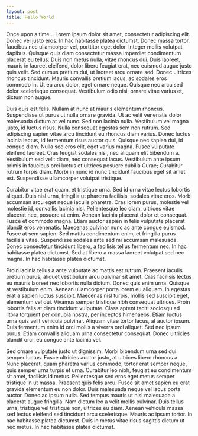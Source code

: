 ```yaml
---
layout: post
title: Hello World
---
```

Once upon a time…
Lorem ipsum dolor sit amet, consectetur adipiscing elit. Donec vel justo eros. In hac habitasse platea dictumst. Donec massa tortor, faucibus nec ullamcorper vel, porttitor eget dolor. Integer mollis volutpat dapibus. Quisque quis diam consectetur massa imperdiet condimentum placerat eu tellus. Duis non metus nulla, vitae rhoncus dui. Duis laoreet, mauris in laoreet eleifend, dolor libero feugiat erat, nec euismod augue justo quis velit. Sed cursus pretium dui, ut laoreet arcu ornare sed. Donec ultrices rhoncus tincidunt. Mauris convallis pretium lacus, ac sodales eros commodo in. Ut eu arcu dolor, eget ornare neque. Quisque nec arcu sed dolor scelerisque consequat. Vestibulum odio nisi, ornare vitae varius et, dictum non augue.

Duis quis est felis. Nullam at nunc at mauris elementum rhoncus. Suspendisse ut purus ut nulla ornare gravida. Ut ac velit venenatis dolor malesuada dictum at vel nunc. Sed non lacinia nulla. Vestibulum vel magna justo, id luctus risus. Nulla consequat egestas sem non rutrum. Sed adipiscing sapien vitae arcu tincidunt eu rhoncus diam varius. Donec luctus lacinia lectus, id fermentum risus auctor quis. Quisque nec sapien dui, id congue diam. Nulla sed eros elit, eget varius magna. Fusce vulputate eleifend laoreet. Cras feugiat sodales nisi, nec aliquam elit bibendum a. Vestibulum sed velit diam, nec consequat lacus. Vestibulum ante ipsum primis in faucibus orci luctus et ultrices posuere cubilia Curae; Curabitur rutrum turpis diam. Morbi in nunc id nunc tincidunt faucibus eget sit amet est. Suspendisse ullamcorper volutpat tristique.

Curabitur vitae erat quam, et tristique urna. Sed id urna vitae lectus lobortis aliquet. Duis nisl urna, fringilla ut pharetra facilisis, sodales vitae eros. Morbi accumsan arcu eget neque iaculis pharetra. Cras lorem purus, molestie vel molestie id, convallis lacinia nisi. Pellentesque leo diam, ultrices vitae placerat nec, posuere at enim. Aenean lacinia placerat dolor et consequat. Fusce et commodo magna. Etiam auctor sapien in felis vulputate placerat blandit eros venenatis. Maecenas pulvinar nunc ac ante congue euismod. Fusce at sem sapien. Sed mattis condimentum enim, et fringilla purus facilisis vitae. Suspendisse sodales ante sed mi accumsan malesuada. Donec consectetur tincidunt libero, a facilisis tellus fermentum nec. In hac habitasse platea dictumst. Sed at libero a massa laoreet volutpat sed nec magna. In hac habitasse platea dictumst.

Proin lacinia tellus a ante vulputate ac mattis est rutrum. Praesent iaculis pretium purus, aliquet vestibulum arcu pulvinar sit amet. Cras facilisis lectus eu mauris laoreet nec lobortis nulla dictum. Donec quis enim urna. Quisque at vestibulum enim. Aenean ullamcorper porta lorem eu aliquam. In egestas erat a sapien luctus suscipit. Maecenas nisl turpis, mollis sed suscipit eget, elementum vel dui. Vivamus semper tristique nibh consequat ultrices. Proin lobortis felis at diam tincidunt vulputate. Class aptent taciti sociosqu ad litora torquent per conubia nostra, per inceptos himenaeos. Etiam luctus urna quis velit vehicula pulvinar. Aliquam vitae tortor lacus, at auctor ipsum. Duis fermentum enim id orci mollis a viverra orci aliquet. Sed nec ipsum purus. Etiam convallis aliquam urna consectetur consequat. Donec ultricies blandit orci, eu congue ante lacinia vel.

Sed ornare vulputate justo ut dignissim. Morbi bibendum urna sed dui semper luctus. Fusce ultricies auctor justo, at ultrices libero rhoncus a. Nunc placerat, quam pharetra varius commodo, tortor erat semper neque, quis semper urna turpis et urna. Curabitur leo nibh, feugiat eu condimentum sit amet, facilisis id metus. Pellentesque sed eros eget metus semper tristique in ut massa. Praesent quis felis arcu. Fusce sit amet sapien eu erat gravida elementum eu non dolor. Duis malesuada neque vel lacus porta auctor. Donec ac ipsum nulla. Sed tempus mauris ut nisl malesuada a placerat augue fringilla. Nam dictum leo a velit mollis pulvinar. Duis tellus urna, tristique vel tristique non, ultrices eu diam. Aenean vehicula massa sed lectus eleifend sed tincidunt arcu scelerisque. Mauris ac ipsum tortor. In hac habitasse platea dictumst. Duis in metus vitae risus sagittis dictum ut nec metus. In hac habitasse platea dictumst.